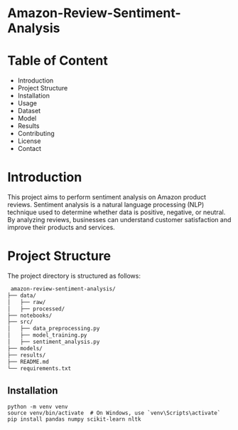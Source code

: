 # Amazon-Review-Sentiment-Analysis

# Table of Content
-  Introduction
- Project Structure
- Installation
- Usage
- Dataset
- Model
- Results
- Contributing
- License
- Contact

# Introduction
This project aims to perform sentiment analysis on Amazon product reviews. Sentiment analysis is a natural language processing (NLP) technique used to determine whether data is positive, negative, or neutral. By analyzing reviews, businesses can understand customer satisfaction and improve their products and services.

# Project Structure




The project directory is structured as follows:

```bash
 amazon-review-sentiment-analysis/
├── data/
│   ├── raw/
│   ├── processed/
├── notebooks/
├── src/
│   ├── data_preprocessing.py
│   ├── model_training.py
│   ├── sentiment_analysis.py
├── models/
├── results/
├── README.md
└── requirements.txt

```


## Installation
```
python -m venv venv
source venv/bin/activate  # On Windows, use `venv\Scripts\activate`
pip install pandas numpy scikit-learn nltk
```
    
